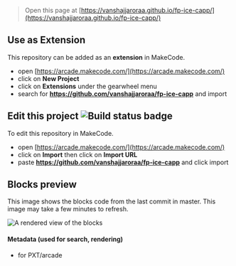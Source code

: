  


> Open this page at [https://vanshajjaroraa.github.io/fp-ice-capp/](https://vanshajjaroraa.github.io/fp-ice-capp/)

## Use as Extension

This repository can be added as an **extension** in MakeCode.

* open [https://arcade.makecode.com/](https://arcade.makecode.com/)
* click on **New Project**
* click on **Extensions** under the gearwheel menu
* search for **https://github.com/vanshajjaroraa/fp-ice-capp** and import

## Edit this project ![Build status badge](https://github.com/vanshajjaroraa/fp-ice-capp/workflows/MakeCode/badge.svg)

To edit this repository in MakeCode.

* open [https://arcade.makecode.com/](https://arcade.makecode.com/)
* click on **Import** then click on **Import URL**
* paste **https://github.com/vanshajjaroraa/fp-ice-capp** and click import

## Blocks preview

This image shows the blocks code from the last commit in master.
This image may take a few minutes to refresh.

![A rendered view of the blocks](https://github.com/vanshajjaroraa/fp-ice-capp/raw/master/.github/makecode/blocks.png)

#### Metadata (used for search, rendering)

* for PXT/arcade
<script src="https://makecode.com/gh-pages-embed.js"></script><script>makeCodeRender("{{ site.makecode.home_url }}", "{{ site.github.owner_name }}/{{ site.github.repository_name }}");</script>
